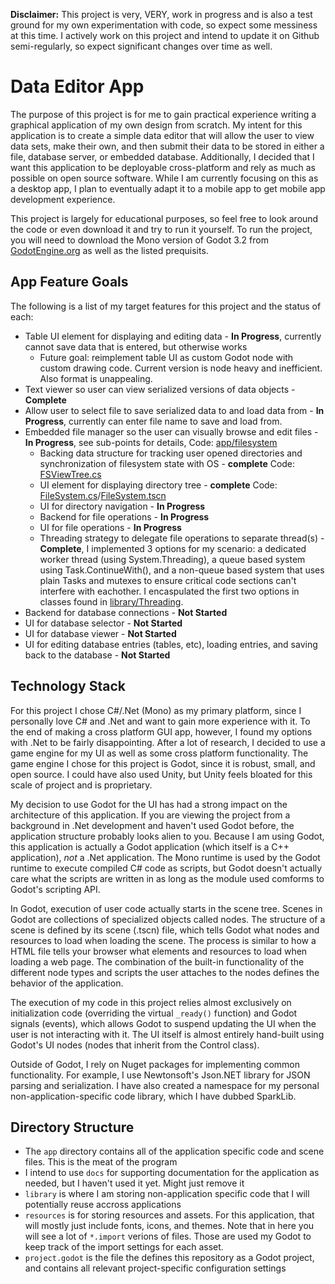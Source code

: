 **Disclaimer:** This project is very, VERY, work in progress and is also a test ground for my own experimentation with code, so expect some messiness at this time. I actively work on this project and intend to update it on Github semi-regularly, so expect significant changes over time as well.
# Data Editor App
The purpose of this project is for me to gain practical experience writing a graphical application of my own design from scratch. My intent for this application is to create a simple data editor that will allow the user to view data sets, make their own, and then submit their data to be stored in either a file, database server, or embedded database. Additionally, I decided that I want this application to be deployable cross-platform and rely as much as possible on open source software. While I am currently focusing on this as a desktop app, I plan to eventually adapt it to a mobile app to get mobile app development experience.

This project is largely for educational purposes, so feel free to look around the code or even download it and try to run it yourself. To run the project, you will need to download the Mono version of Godot 3.2 from [GodotEngine.org](https://godotengine.org/) as well as the listed prequisits. 

## App Feature Goals
The following is a list of my target features for this project and the status of each:
- Table UI element for displaying and editing data - **In Progress**, currently cannot save data that is entered, but otherwise works
  - Future goal: reimplement table UI as custom Godot node with custom drawing code. Current version is node heavy and inefficient. Also format is unappealing.
- Text viewer so user can view serialized versions of data objects - **Complete**
- Allow user to select file to save serialized data to and load data from - **In Progress**, currently can enter file name to save and load from. 
- Embedded file manager so the user can visually browse and edit files - **In Progress**, see sub-points for details, Code: [app/filesystem](app/filesystem)
  - Backing data structure for tracking user opened directories and synchronization of filesystem state with OS - **complete** Code: [FSViewTree.cs](app/filesystem/FSViewTree.cs)
  - UI element for displaying directory tree - **complete** Code: [FileSystem.cs](app/filesystem/FileSystem.cs)/[FileSystem.tscn](app/filesystem/FileSystem.tscn)
  - UI for directory navigation - **In Progress**
  - Backend for file operations - **In Progress**
  - UI for file operations - **In Progress**
  - Threading strategy to delegate file operations to separate thread(s) - **Complete**, I implemented 3 options for my scenario: a dedicated worker thread (using System.Threading), a queue based system using Task.ContinueWith(), and a non-queue based system that uses plain Tasks and mutexes to ensure critical code sections can't interfere with eachother. I encaspulated the first two options in classes found in [library/Threading](library/Threading).
- Backend for database connections - **Not Started**
- UI for database selector - **Not Started**
- UI for database viewer - **Not Started**
- UI for editing database entries (tables, etc), loading entries, and saving back to the database - **Not Started**

## Technology Stack
For this project I chose C#/.Net (Mono) as my primary platform, since I personally love C# and .Net and want to gain more experience with it. To the end of making a cross platform GUI app, however, I found my options with .Net to be fairly disappointing. After a lot of research, I decided to use a game engine for my UI as well as some cross platform functionality. The game engine I chose for this project is Godot, since it is robust, small, and open source. I could have also used Unity, but Unity feels bloated for this scale of project and is proprietary. 

My decision to use Godot for the UI has had a strong impact on the architecture of this application. If you are viewing the project from a background in .Net development and haven't used Godot before, the application structure probably looks alien to you. Because I am using Godot, this application is actually a Godot application (which itself is a C++ application), *not* a .Net application. The Mono runtime is used by the Godot runtime to execute compiled C# code as scripts, but Godot doesn't actually care what the scripts are written in as long as the module used comforms to Godot's scripting API. 

In Godot, execution of user code actually starts in the scene tree. Scenes in Godot are collections of specialized objects called nodes. The structure of a scene is defined by its scene (.tscn) file, which tells Godot what nodes and resources to load when loading the scene. The process is similar to how a HTML file tells your browser what elements and resources to load when loading a web page. The combination of the built-in functionality of the different node types and scripts the user attaches to the nodes defines the behavior of the application.

The execution of my code in this project relies almost exclusively on initialization code (overriding the virtual `_ready()` function) and Godot signals (events), which allows Godot to suspend updating the UI when the user is not interacting with it. The UI itself is almost entirely hand-built using Godot's UI nodes (nodes that inherit from the Control class). 

Outside of Godot, I rely on Nuget packages for implementing common functionality. For example, I use Newtonsoft's Json.NET library for JSON parsing and serialization. I have also created a namespace for my personal non-application-specific code library, which I have dubbed SparkLib. 

## Directory Structure
- The `app` directory contains all of the application specific code and scene files. This is the meat of the program
- I intend to use `docs` for supporting documentation for the application as needed, but I haven't used it yet. Might just remove it
- `library` is where I am storing non-application specific code that I will potentially reuse accross applications
- `resources` is for storing resources and assets. For this application, that will mostly just include fonts, icons, and themes. Note that in here you will see a lot of `*.import` verions of files. Those are used my Godot to keep track of the import settings for each asset.
- `project.godot` is the file the defines this repository as a Godot project, and contains all relevant project-specific configuration settings 
